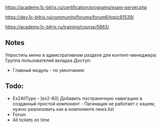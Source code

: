https://academy.1c-bitrix.ru/certification/programs/exam-server.php

https://dev.1c-bitrix.ru/community/forums/forum6/topic91539/

https://academy.1c-bitrix.ru/training/course/5863/

## Notes
Упростить меню в адмистративном разделе для контент-менеджера:
Группа пользователей вкладка Доступ:
- Главный модуль - по умолчанию

## Todo:
- Ex2AllType - [ex2-60] Добавить постраничную навигацию в созданный простой компонент - Пагинация не работает с кэшем, нужно реализовать как в компоненте news.list
- Forum
- All tickets on time
